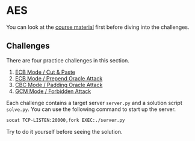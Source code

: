 # AES

You can look at the [course material](/AES/AES.pdf) first before diving into the challenges.

## Challenges

There are four practice challenges in this section.

1. [ECB Mode / Cut & Paste](/AES/Cut-Paste)
2. [ECB Mode / Prepend Oracle Attack](/AES/Prepend-Oracle)
3. [CBC Mode / Padding Oracle Attack](/AES/Padding-Oracle)
4. [GCM Mode / Forbidden Attack](/AES/Forbidden)

Each challenge contains a target server `server.py` and a solution script `solve.py`.
You can use the following command to start up the server.

```bash
socat TCP-LISTEN:20000,fork EXEC:./server.py
```

Try to do it yourself before seeing the solution.

